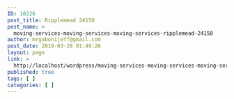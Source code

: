 ```yaml
---
ID: 10226
post_title: Ripplemead 24150
post_name: >
  moving-services-moving-services-moving-services-ripplemead-24150
author: mrgabonijeff@gmail.com
post_date: 2018-03-28 01:49:26
layout: page
link: >
  http://localhost/wordpress/moving-services-moving-services-moving-services-ripplemead-24150/
published: true
tags: [ ]
categories: [ ]
---
```


